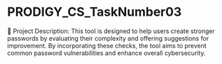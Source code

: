 # PRODIGY_CS_TaskNumber03

🔗 Project Description: This tool is designed to help users create stronger passwords by evaluating their complexity and offering suggestions for improvement. By incorporating these checks, the tool aims to prevent common password vulnerabilities and enhance overall cybersecurity.
